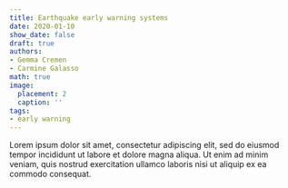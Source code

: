 ```yaml
---
title: Earthquake early warning systems
date: 2020-01-10
show_date: false
draft: true
authors:
- Gemma Cremen
- Carmine Galasso
math: true
image:
  placement: 2
  caption: ''
tags:
- early warning
---
```


Lorem ipsum dolor sit amet, consectetur adipiscing elit, sed do eiusmod tempor incididunt ut labore et dolore magna aliqua. Ut enim ad minim veniam, quis nostrud exercitation ullamco laboris nisi ut aliquip ex ea commodo consequat.